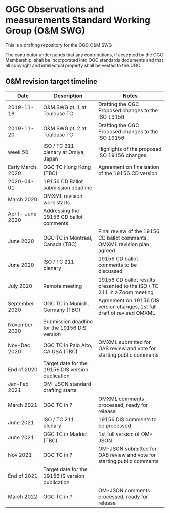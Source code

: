 # OGC Observations and measurements Standard Working Group (O&M SWG)
This is a drafting repository for the OGC O&amp;M SWG

The contributor understands that any contributions, if accepted by the OGC Membership, shall be incorporated into OGC standards documents and that all copyright and intellectual property shall be vested to the OGC.

## O&M revision target timeline

| Date        | Description                      | Notes                                  |
| ------------| -------------------------------- | -------------------------------------- |
| 2019-11-18  | O&M SWG pt. 1 at Toulouse TC     | Drafting the OGC Proposed changes to the ISO 19156
| 2019-11-20  | O&M SWG pt. 2 at Toulouse TC     | Drafting the OGC Proposed changes to the ISO 19156
| week 50     | ISO / TC 211 plenary at Omiya, Japan     | Highlights of the proposed ISO 19156 changes  
| Early March 2020 | OGC TC Hong Kong (TBC) | Agreement on finalisation of the 19156 CD version
| 2020-04-01  | 19156 CD Ballot submission deadline |
| March 2020 | OMXML revision work starts |
| April - June 2020 | Addressing the 19156 CD ballot comments |
| June 2020 | OGC TC in Montreal, Canada (TBC) | Final review of the 19156 CD ballot comments, OMXML revision plan agreed |
| June 2020   | ISO / TC 211 plenary  | 19156 CD ballot comments to be discussed |
| July 2020   | Remote meeting | 19156 CD ballot results presented to the ISO / TC 211 in a Zoom meeting |
| September 2020 | OGC TC in Munich, Germany (TBC) | Agreement on 19156 DIS version changes, 1st full draft of revised OMXML |
| November 2020 | Submission deadline for the 19156 DIS version |
| Nov-Dec 2020 | OGC TC in Palo Alto, CA USA (TBC) | OMXML submitted for OAB review and vote for starting public comments
| End of 2020 | Target date for the 19156 DIS version publication |
| Jan-Feb 2021 | OM-JSON standard drafting starts
| March 2021 | OGC TC in ? | OMXML comments processed, ready for release |
| June 2021 | ISO / TC 211 plenary  | 19156 DIS comments to be processed |
| June 2021 | OGC TC in Madrid (TBC) | 1st full version of OM-JSON |
| Nov 2021 | OGC TC in ? | OM-JSON submitted for OAB review and vote for starting public comments |
| End of 2021 | Target date for the 19156 IS version publication |
| March 2022 | OGC TC in ? | OM-JSON comments processed, ready for release |
